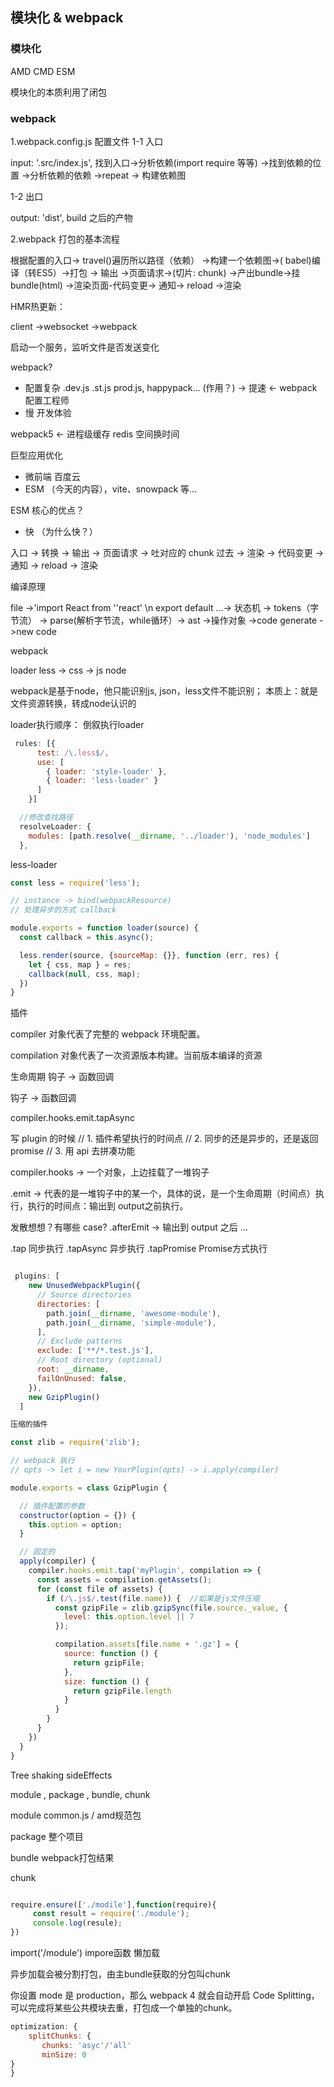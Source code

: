 ## 模块化 & webpack

### 模块化

AMD CMD ESM

模块化的本质利用了闭包

### webpack

1.webpack.config.js 配置文件
1-1 入口

input: '.src/index.js',
找到入口->分析依赖(import require 等等) ->找到依赖的位置 ->分析依赖的依赖 ->repeat -> 构建依赖图

1-2 出口

output: 'dist',
build 之后的产物

2.webpack 打包的基本流程

根据配置的入口-> travel()遍历所以路径（依赖） ->构建一个依赖图->( babel)编译（转ES5）->打包 -> 输出
 ->页面请求->(切片: chunk) ->产出bundle->挂 bundle(html) ->渲染页面-代码变更->
通知-> reload ->渲染

HMR热更新：

client ->websocket ->webpack

启动一个服务，监听文件是否发送变化

webpack? 

- 配置复杂 .dev.js .st.js prod.js, happypack... (作用？) -> 提速 <- webpack 配置工程师
- 慢 开发体验

webpack5 <- 进程级缓存 redis 空间换时间

巨型应用优化
- 微前端 百度云
- ESM （今天的内容），vite、snowpack 等...


ESM 核心的优点？

- 快 （为什么快？）

入口 -> 转换 -> 输出 -> 页面请求 -> 吐对应的 chunk 过去 -> 渲染 -> 代码变更 -> 通知 -> reload -> 渲染

编译原理

file ->'import React from ''react' \n export default ...->
状态机  ->   tokens（字节流） -> parse(解析字节流，while循环）-> ast ->操作对象 ->code generate ->new code



webpack

loader
less -> css -> js node

webpack是基于node，他只能识别js, json，less文件不能识别；
本质上：就是文件资源转换，转成node认识的

loader执行顺序：
倒叙执行loader

```js
 rules: [{
      test: /\.less$/,
      use: [
        { loader: 'style-loader' },
        { loader: 'less-loader' }
      ]
    }]

  //修改查找路径
  resolveLoader: {
    modules: [path.resolve(__dirname, '../loader'), 'node_modules']
  },
```


less-loader


```js
const less = require('less');

// instance -> bind(webpackResource)
// 处理异步的方式 callback

module.exports = function loader(source) {
  const callback = this.async();

  less.render(source, {sourceMap: {}}, function (err, res) {
    let { css, map } = res;
    callback(null, css, map);
  })
}
```

插件

compiler 对象代表了完整的 webpack 环境配置。

compilation 对象代表了一次资源版本构建。当前版本编译的资源

生命周期 钩子 -> 函数回调

钩子 -> 函数回调

compiler.hooks.emit.tapAsync

写 plugin 的时候
 // 1. 插件希望执行的时间点
 // 2. 同步的还是异步的，还是返回 promise 
// 3. 用 api 去拼凑功能

compiler.hooks -> 一个对象，上边挂载了一堆钩子

.emit -> 代表的是一堆钩子中的某一个，具体的说，是一个生命周期（时间点）执行，执行的时间点：输出到 output之前执行。

发散想想？有哪些 case? .afterEmit -> 输出到 output 之后 ...

.tap 同步执行
.tapAsync  异步执行
.tapPromise Promise方式执行

```js

 plugins: [
    new UnusedWebpackPlugin({
      // Source directories
      directories: [
        path.join(__dirname, 'awesome-module'),
        path.join(__dirname, 'simple-module'),
      ],
      // Exclude patterns
      exclude: ['**/*.test.js'],
      // Root directory (optional)
      root: __dirname,
      failOnUnused: false,
    }),
    new GzipPlugin()
  ]

压缩的插件

const zlib = require('zlib');

// webpack 执行
// opts -> let i = new YourPlugin(opts) -> i.apply(compiler)

module.exports = class GzipPlugin {

  // 插件配置的参数
  constructor(option = {}) {
    this.option = option;
  }

  // 固定的
  apply(compiler) {
    compiler.hooks.emit.tap('myPlugin', compilation => {
      const assets = compilation.getAssets();
      for (const file of assets) {
        if (/\.js$/.test(file.name)) {  //如果是js文件压缩
          const gzipFile = zlib.gzipSync(file.source._value, {
            level: this.option.level || 7
          });

          compilation.assets[file.name + '.gz'] = {
            source: function () {
              return gzipFile;
            },
            size: function () {
              return gzipFile.length
            }
          }
        }
      }
    })
  }
}
```
Tree shaking
sideEffects


module , package , bundle, chunk 

module
common.js / amd规范包

package
整个项目

bundle
webpack打包结果

chunk

```js

require.ensure(['./modile'],function(require){
     const result = require('./module');
     console.log(resule);
})

```

import('/module') impore函数 懒加载

异步加载会被分割打包，由主bundle获取的分包叫chunk

你设置 mode 是 production，那么 webpack 4 就会自动开启 Code Splitting，可以完成将某些公共模块去重，打包成一个单独的chunk。

```js
optimization: {
    splitChunks: {
       chunks: 'asyc'/'all'
       minSize: 0
}
}
```






